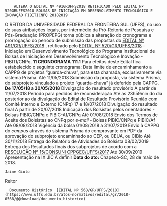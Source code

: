         ALTERA O EDITAL Nº 491GRUFFS2018 RETIFICADO PELO EDITAL Nº 520GRUFFS2018 BOLSAS DE INICIAÇÃO EM DESENVOLVIMENTO TECNOLÓGICO E INOVAÇÃO PIBITICNPQ 20182019  

 O REITOR DA UNIVERSIDADE FEDERAL DA FRONTEIRA SUL (UFFS), no uso de suas atribuições legais, por intermédio da Pró-Reitoria de Pesquisa e Pós-Graduação (PROPEPG) torna pública a alteração do cronograma e prorrogação do período de submissão das propostas do [EDITAL Nº 491/GR/UFFS/2018](https://www.uffs.edu.br/atos-normativos/edital/gr/2018-0491)  , retificado pelo [EDITAL Nº 520/GR/UFFS/2018](https://www.uffs.edu.br/atos-normativos/edital/gr/2018-0520)  -Iniciação em Desenvolvimento Tecnológico do Programa Institucional de Bolsas de Iniciação em Desenvolvimento Tecnológico e Inovação - PIBITI/CNPq.  **11 CRONOGRAMA**  **111.1** Para efeitos deste Edital fica estabelecido o seguinte cronograma:     Data limite de encaminhamento a CAPPG de projetos “guarda-chuva”, para esta chamada, exclusivamente via sistema Prisma.   Até 11/05/2018     Submissão da proposta, via sistema Prisma, do subprojeto vinculado a projeto “guarda-chuva” já deferido pela CAPPG.   **De 17/05/18 a 30/05/2018**      Divulgação do resultado provisório   A partir de 11/07/2018     Período para pedidos de reconsideração   Até as 23h59min do dia posterior ao da divulgação do Edital de Resultado Provisório     Reunião com Comitê Interno e Externo (CNPq)   17 e 18/07/2018     Divulgação do resultado final   A partir de 20/07/2018     Indicação dos Bolsistas pelos orientadores - Bolsas PIBIC/CNPq e PIBIC-Af/CNPq   Até 01/08/2018     Envio dos Termos de Aceite dos Bolsistas ao CNPq por *e-mail* - Bolsas PIBIC/CNPq e PIBIC/Af   Até 08/08/2018     Vigência da bolsa   01/08/2018 a 31/07/2019     Envio à CAPPG do *campus* através do sistema Prisma do comprovante em PDF da aprovação do subprojeto encaminhado ao CEP, ou CEUA, ou CIBio   Até 30/11/2018     Entrega do Relatório de Atividades do Bolsista   08/02/2019     Entrega dos Resultados finais dos subprojetos de acordo com a [RESOLUÇÃO Nº 15/CONSUNI CPPGEC/UFFS/2017](https://www.uffs.edu.br/atos-normativos/resolucao/consunicppgec/2017-0015)    Até 30/09/2019     Apresentação na IX JIC   A definir          **Data do ato:** Chapecó-SC, 28 de maio de 2018.   
 

    Jaime Giolo   
 Reitor 

      Documento Histórico  [EDITAL Nº 568/GR/UFFS/2018](https://www.uffs.edu.br/atos-normativos/edital/gr/2018-0568/@@download/documento_historico)     
      